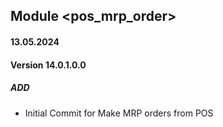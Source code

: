 ## Module <pos_mrp_order>

#### 13.05.2024
#### Version 14.0.1.0.0
##### ADD

- Initial Commit for Make MRP orders from POS
